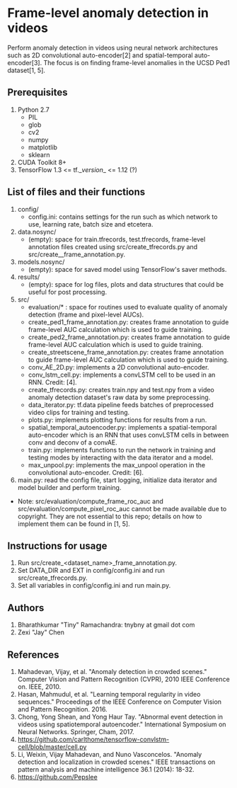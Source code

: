 # Frame-level anomaly detection in videos

Perform anomaly detection in videos using neural network architectures such as 2D convolutional auto-encoder[2] and spatial-temporal auto-encoder[3]. The focus is on finding frame-level anomalies in the UCSD Ped1 dataset[1, 5].

## Prerequisites
1. Python 2.7
    * PIL
    * glob
    * cv2
    * numpy
    * matplotlib
    * sklearn
2. CUDA Toolkit 8+
3. TensorFlow 1.3 <= tf.\__version__ <= 1.12 (?)

## List of files and their functions
1. config/
    * config.ini: contains settings for the run such as which network to use, learning rate, batch size and etcetera.
2. data.nosync/
    * (empty): space for train.tfrecords, test.tfrecords, frame-level annotation files created using src/create_tfrecords.py and src/create_<dataset>_frame_annotation.py.
3. models.nosync/
    * (empty): space for saved model using TensorFlow's saver methods.
4. results/
    * (empty): space for log files, plots and data structures that could be useful for post processing.
5. src/
    * evaluation/* : space for routines used to evaluate quality of anomaly detection (frame and pixel-level AUCs).
    * create_ped1_frame_annotation.py: creates frame annotation to guide frame-level AUC calculation which is used to guide training.
    * create_ped2_frame_annotation.py: creates frame annotation to guide frame-level AUC calculation which is used to guide training.
    * create_streetscene_frame_annotation.py: creates frame annotation to guide frame-level AUC calculation which is used to guide training.
    * conv_AE_2D.py: implements a 2D convolutional auto-encoder.
    * conv_lstm_cell.py: implements a convLSTM cell to be used in an RNN. Credit: [4].
    * create_tfrecords.py: creates train.npy and test.npy from a video anomaly detection dataset's raw data by some preprocessing.
    * data_iterator.py: tf.data pipeline feeds batches of preprocessed video clips for training and testing.
    * plots.py: implements plotting functions for results from a run.
    * spatial_temporal_autoencoder.py: implements a spatial-temporal auto-encoder which is an RNN that uses convLSTM cells in between conv and deconv of a convAE.
    * train.py: implements functions to run the network in training and testing modes by interacting with the data iterator and a model.
    * max_unpool.py: implements the max_unpool operation in the convolutional auto-encoder. Credit: [6].
6. main.py: read the config file, start logging, initialize data iterator and model builder and perform training.

* Note: src/evaluation/compute_frame_roc_auc and src/evaluation/compute_pixel_roc_auc cannot be made available due to copyright.
They are not essential to this repo; details on how to implement them can be found in [1, 5].

## Instructions for usage
1. Run src/create_<dataset_name>_frame_annotation.py.
2. Set DATA_DIR and EXT in config/config.ini and run src/create_tfrecords.py.
3. Set all variables in config/config.ini and run main.py.

## Authors
1. Bharathkumar "Tiny" Ramachandra: tnybny at gmail dot com
2. Zexi "Jay" Chen

## References
1. Mahadevan, Vijay, et al. "Anomaly detection in crowded scenes." Computer Vision and Pattern Recognition (CVPR), 2010 IEEE Conference on. IEEE, 2010.
2. Hasan, Mahmudul, et al. "Learning temporal regularity in video sequences." Proceedings of the IEEE Conference on Computer Vision and Pattern Recognition. 2016.
3. Chong, Yong Shean, and Yong Haur Tay. "Abnormal event detection in videos using spatiotemporal autoencoder." International Symposium on Neural Networks. Springer, Cham, 2017.
4. https://github.com/carlthome/tensorflow-convlstm-cell/blob/master/cell.py
5. Li, Weixin, Vijay Mahadevan, and Nuno Vasconcelos. "Anomaly detection and localization in crowded scenes." IEEE transactions on pattern analysis and machine intelligence 36.1 (2014): 18-32.
6. https://github.com/Pepslee
